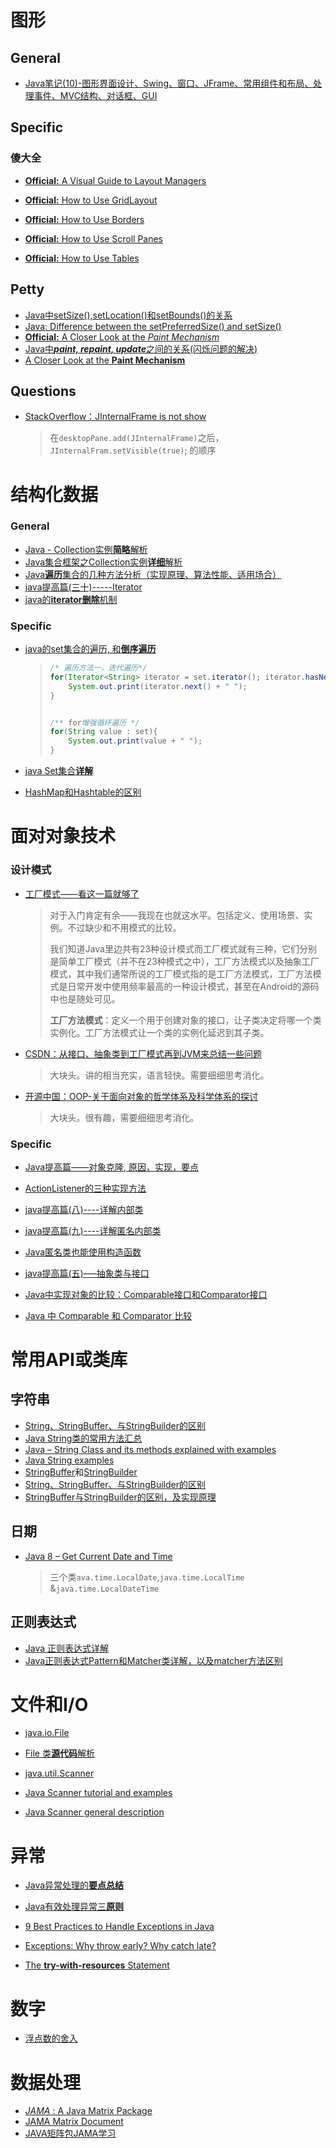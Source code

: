 # 图形

## General

- [Java笔记(10)-图形界面设计、Swing、窗口、JFrame、常用组件和布局、处理事件、MVC结构、对话框、GUI](https://blog.csdn.net/Peng_Hong_fu/article/details/52682179)

##  Specific

### 傻大全

- [**Official:** A Visual Guide to Layout Managers](https://docs.oracle.com/javase/tutorial/uiswing/layout/visual.html)
- [**Official:**  How to Use GridLayout](https://docs.oracle.com/javase/tutorial/uiswing/layout/grid.html)

- [**Official:** How to Use Borders](https://docs.oracle.com/javase/tutorial/uiswing/components/border.html)

- [**Official:** How to Use Scroll Panes](https://docs.oracle.com/javase/tutorial/uiswing/components/scrollpane.html)

- [**Official:** How to Use Tables](https://docs.oracle.com/javase/tutorial/uiswing/components/table.html)

## Petty

- [Java中setSize(),setLocation()和setBounds()的关系](https://blog.csdn.net/u011235543/article/details/51892500)
- [Java: Difference between the setPreferredSize() and setSize()](https://stackoverflow.com/questions/1783793/java-difference-between-the-setpreferredsize-and-setsize-methods-in-compone)
- [**Official:** A Closer Look at the *Paint Mechanism*](https://docs.oracle.com/javase/tutorial/uiswing/painting/closer.html) <!--super.paintComponet-->
- [Java中***paint, repaint, update***之间的关系(闪烁问题的解决)](http://blog.csdn.net/sangjinchao/article/details/53052897)
- [A Closer Look at the **Paint Mechanism**](https://docs.oracle.com/javase/tutorial/uiswing/painting/closer.html) <!--super.paintComponet-->

## Questions

- [StackOverflow：JInternalFrame is not show](https://stackoverflow.com/questions/22546762/jinternalframe-is-not-show)

  > 在`desktopPane.add(JInternalFrame)`之后，`JInternalFram.setVisible(true)`; 的顺序



#  结构化数据

###  General
- [Java - Collection实例**简略**解析](http://blog.csdn.net/itlwc/article/details/10148321)
- [Java集合框架之Collection实例**详细**解析](http://blog.csdn.net/qq_28261343/article/details/52614411)
- [Java**遍历**集合的几种方法分析（实现原理、算法性能、适用场合）](http://www.cnblogs.com/xyhuangjinfu/p/5429644.html)
- [java提高篇(三十)-----Iterator](http://cmsblogs.com/?p=1185)
- [java的**iterator删除**机制](http://www.cnblogs.com/hasse/p/5024193.html)

### Specific

- [java的set集合的遍历, 和**倒序遍历**](http://blog.csdn.net/shenshen123jun/article/details/9074097)

  > ```java
  > /* 遍历方法一，迭代遍历*/
  > for(Iterator<String> iterator = set.iterator(); iterator.hasNext();){
  >     System.out.print(iterator.next() + " ");
  > }
  > 
  > 
  > /** for增强循环遍历 */
  > for(String value : set){
  >     System.out.print(value + " ");
  > }
  > ```

- [java Set集合**详解**](http://blog.csdn.net/qq_33642117/article/details/52040345)

- [HashMap和Hashtable的区别](http://www.importnew.com/7010.html)



#  面对对象技术

### 设计模式

- [工厂模式——看这一篇就够了](https://www.jianshu.com/p/83ef48ce635b)

  > 对于入门肯定有余——我现在也就这水平。包括定义、使用场景、实例。不过缺少和不用模式的比较。
  >
  > 我们知道Java里边共有23种设计模式而工厂模式就有三种，它们分别是简单工厂模式（并不在23种模式之中），工厂方法模式以及抽象工厂模式，其中我们通常所说的工厂模式指的是工厂方法模式，工厂方法模式是日常开发中使用频率最高的一种设计模式，甚至在Android的源码中也是随处可见。
  >
  > **工厂方法模式**：定义一个用于创建对象的接口，让子类决定将哪一个类实例化。工厂方法模式让一个类的实例化延迟到其子类。

- [CSDN：从接口、抽象类到工厂模式再到JVM来总结一些问题](https://blog.csdn.net/zs492761271/article/details/53735302)

  > 大块头。讲的相当充实，语言轻快。需要细细思考消化。

- [开源中国：OOP-关于面向对象的哲学体系及科学体系的探讨](https://my.oschina.net/u/1409620/blog/290631)

  > 大块头。很有趣，需要细细思考消化。

###  Specific
- [Java提高篇——对象克隆, 原因，实现，要点](http://www.cnblogs.com/Qian123/p/5710533.html)
- [ActionListener的三种实现方法](https://my.oschina.net/MissLee/blog/203949)
- [java提高篇(八)----详解内部类](http://www.cnblogs.com/chenssy/p/3388487.html)
- [java提高篇(九)----详解匿名内部类](http://blog.csdn.net/chenssy/article/details/13170015)
- [Java匿名类也能使用构造函数](https://my.oschina.net/sub/blog/222790)  <!--简短有趣的一个小程序计算功能-->

- [java提高篇(五)—–抽象类与接口](http://cmsblogs.com/?p=56)

- [Java中实现对象的比较：Comparable接口和Comparator接口](http://www.cnblogs.com/Kevin-mao/p/5912775.html)
- [Java 中 Comparable 和 Comparator 比较](http://www.cnblogs.com/skywang12345/p/3324788.html)



#  常用API或类库
##  字符串
- [String、StringBuffer、与StringBuilder的区别](http://www.cnblogs.com/sevenlin/p/sevenlin_StringBuffer_StringBuilder20150806.html)
- [Java String类的常用方法汇总](http://www.jb51.net/article/88331.htm) 
- [Java – String Class and its methods explained with examples](https://beginnersbook.com/2013/12/java-strings/)
- [Java String examples](http://www.java-examples.com/java-string-examples)
- [StringBuffer](https://docs.oracle.com/javase/8/docs/api/java/lang/StringBuffer.html)和[StringBuilder](https://docs.oracle.com/javase/8/docs/api/java/lang/StringBuilder.html)
- [String、StringBuffer、与StringBuilder的区别](http://www.cnblogs.com/sevenlin/p/sevenlin_StringBuffer_StringBuilder20150806.html)
- [StringBuffer与StringBuilder的区别，及实现原理](http://www.cnblogs.com/myhappylife/p/6542633.html)

## 日期

- [Java 8 – Get Current Date and Time](https://beginnersbook.com/2017/09/java-8-get-current-date-and-time/)

  > 三个类`ava.time.LocalDate`,`java.time.LocalTime` &`java.time.LocalDateTime`



##  正则表达式

- [Java 正则表达式详解](https://segmentfault.com/a/1190000009162306)
- [Java正则表达式Pattern和Matcher类详解，以及matcher方法区别](http://blog.csdn.net/yin380697242/article/details/52049999)



#  文件和I/O

- [java.io.File](https://docs.oracle.com/javase/8/docs/api/java/io/File.html)

- [File 类**源代码**解析](http://czj4451.iteye.com/blog/1507760)
- [java.util.Scanner](https://docs.oracle.com/javase/7/docs/api/java/util/Scanner.html)
- [Java Scanner tutorial and examples](http://javatutorialhq.com/java/util/scanner-class-tutorial/)
- [Java Scanner general description](http://www.tutorialspoint.com/java/util/java_util_scanner.htm)



#  异常

- [Java异常处理的**要点总结**](http://lavasoft.blog.51cto.com/62575/18920/)

- [Java有效处理异常三**原则**](http://www.importnew.com/1701.html)
- [9 Best Practices to Handle Exceptions in Java](https://stackify.com/best-practices-exceptions-java/)
- [Exceptions: Why throw early? Why catch late?](https://softwareengineering.stackexchange.com/questions/231057/exceptions-why-throw-early-why-catch-late)
- [The **try-with-resources** Statement](https://docs.oracle.com/javase/tutorial/essential/exceptions/tryResourceClose.html)

#  数字

- [浮点数的舍入](http://cmsblogs.com/?p=54)


# 数据处理

- [*JAMA* : A Java Matrix Package](http://math.nist.gov/javanumerics/jama/)
- [JAMA Matrix Document](http://math.nist.gov/javanumerics/jama/doc/)
- [JAVA矩阵包JAMA学习](http://blog.csdn.net/liuzhoulong/article/details/47005659)
